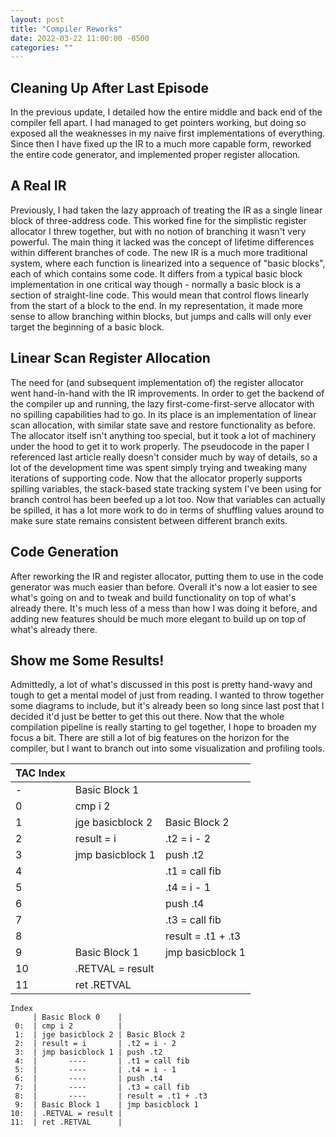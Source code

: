```yaml
---
layout: post
title: "Compiler Reworks"
date: 2022-03-22 11:00:00 -0500
categories: ""
---
```


## Cleaning Up After Last Episode
In the previous update, I detailed how the entire middle and back end of the compiler fell apart. I had managed to get pointers working, but doing so exposed all the weaknesses in my naive first implementations of everything. Since then I have fixed up the IR to a much more capable form, reworked the entire code generator, and implemented proper register allocation.

## A Real IR
Previously, I had taken the lazy approach of treating the IR as a single linear block of three-address code. This worked fine for the simplistic register allocator I threw together, but with no notion of branching it wasn't very powerful. The main thing it lacked was the concept of lifetime differences within different branches of code. The new IR is a much more traditional system, where each function is linearized into a sequence of "basic blocks", each of which contains some code. It differs from a typical basic block implementation in one critical way though - normally a basic block is a section of straight-line code. This would mean that control flows linearly from the start of a block to the end. In my representation, it made more sense to allow branching within blocks, but jumps and calls will only ever target the beginning of a basic block.

## Linear Scan Register Allocation
The need for (and subsequent implementation of) the register allocator went hand-in-hand with the IR improvements. In order to get the backend of the compiler up and running, the lazy first-come-first-serve allocator with no spilling capabilities had to go. In its place is an implementation of linear scan allocation, with similar state save and restore functionality as before. The allocator itself isn't anything too special, but it took a lot of machinery under the hood to get it to work properly. The pseudocode in the paper I referenced last article really doesn't consider much by way of details, so a lot of the development time was spent simply trying and tweaking many iterations of supporting code. Now that the allocator properly supports spilling variables, the stack-based state tracking system I've been using for branch control has been beefed up a lot too. Now that variables can actually be spilled, it has a lot more work to do in terms of shuffling values around to make sure state remains consistent between different branch exits.

## Code Generation
After reworking the IR and register allocator, putting them to use in the code generator was much easier than before. Overall it's now a lot easier to see what's going on and to tweak and build functionality on top of what's already there. It's much less of a mess than how I was doing it before, and adding new features should be much more elegant to build up on top of what's already there.

## Show me Some Results!
Admittedly, a lot of what's discussed in this post is pretty hand-wavy and tough to get a mental model of just from reading. I wanted to throw together some diagrams to include, but it's already been so long since last post that I decided it'd just be better to get this out there. Now that the whole compilation pipeline is really starting to gel together, I hope to broaden my focus a bit. There are still a lot of big features on the horizon for the compiler, but I want to branch out into some visualization and profiling tools. 

| TAC Index |  |  |
|-------|-------|-------|
| - | Basic Block 1 | | 
| 0 | cmp i 2 | |
| 1 | jge basicblock 2 | Basic Block 2 |
| 2 | result = i | .t2 = i - 2 |
| 3 | jmp basicblock 1 | push .t2 |
| 4 | | .t1 = call fib |
| 5 | | .t4 = i - 1 |
| 6 | | push .t4 |
| 7 | | .t3 = call fib |
| 8 | | result = .t1 + .t3 |
| 9 | Basic Block 1| jmp basicblock 1 |
| 10| .RETVAL = result | |
| 11| ret .RETVAL  | |

```
Index
     | Basic Block 0    |
 0:  | cmp i 2          |
 1:  | jge basicblock 2 | Basic Block 2
 2:  | result = i       | .t2 = i - 2
 3:  | jmp basicblock 1 | push .t2
 4:  |       ----       | .t1 = call fib
 5:  |       ----       | .t4 = i - 1
 6:  |       ----       | push .t4
 7:  |       ----       | .t3 = call fib    
 8:  |       ----       | result = .t1 + .t3
 9:  | Basic Block 1    | jmp basicblock 1
10:  | .RETVAL = result |    
11:  | ret .RETVAL      |
```